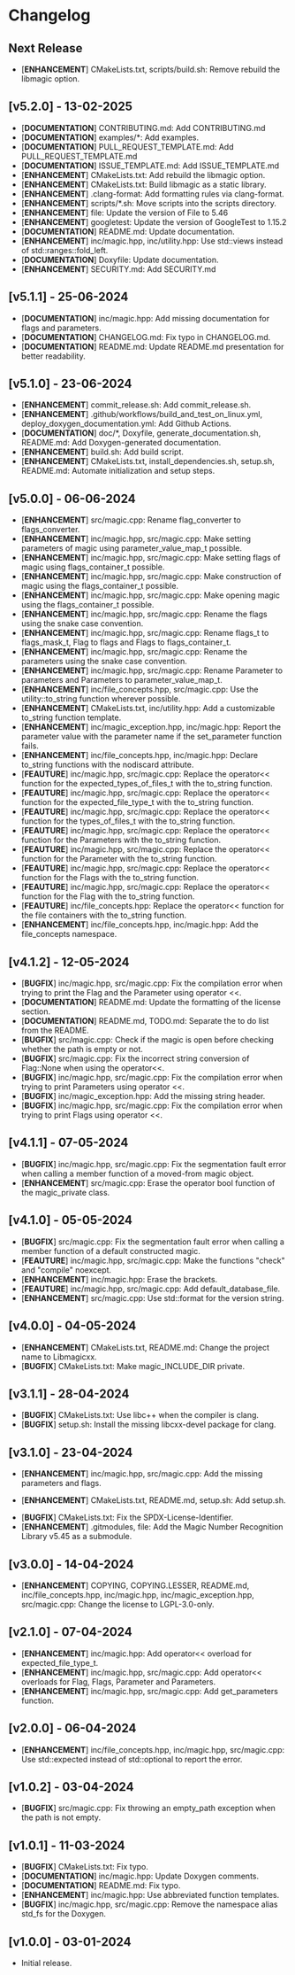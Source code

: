 # Changelog

## Next Release

+ [**ENHANCEMENT**] CMakeLists.txt, scripts/build.sh: Remove rebuild the libmagic option.

## [v5.2.0] - 13-02-2025

+ [**DOCUMENTATION**] CONTRIBUTING.md: Add CONTRIBUTING.md
+ [**DOCUMENTATION**] examples/*: Add examples.
+ [**DOCUMENTATION**] PULL_REQUEST_TEMPLATE.md: Add PULL_REQUEST_TEMPLATE.md
+ [**DOCUMENTATION**] ISSUE_TEMPLATE.md: Add ISSUE_TEMPLATE.md
+ [**ENHANCEMENT**] CMakeLists.txt: Add rebuild the libmagic option.
+ [**ENHANCEMENT**] CMakeLists.txt: Build libmagic as a static library.
+ [**ENHANCEMENT**] .clang-format: Add formatting rules via clang-format.
+ [**ENHANCEMENT**] scripts/*.sh: Move scripts into the scripts directory.
+ [**ENHANCEMENT**] file: Update the version of File to 5.46
+ [**ENHANCEMENT**] googletest: Update the version of GoogleTest to 1.15.2
+ [**DOCUMENTATION**] README.md: Update documentation.
+ [**ENHANCEMENT**] inc/magic.hpp, inc/utility.hpp: Use std::views instead of std::ranges::fold_left.
+ [**DOCUMENTATION**] Doxyfile: Update documentation.
+ [**ENHANCEMENT**] SECURITY.md: Add SECURITY.md

## [v5.1.1] - 25-06-2024

+ [**DOCUMENTATION**] inc/magic.hpp: Add missing documentation for flags and parameters.
+ [**DOCUMENTATION**] CHANGELOG.md: Fix typo in CHANGELOG.md.
+ [**DOCUMENTATION**] README.md: Update README.md presentation for better readability.

## [v5.1.0] - 23-06-2024

+ [**ENHANCEMENT**] commit_release.sh: Add commit_release.sh.
+ [**ENHANCEMENT**] .github/workflows/build_and_test_on_linux.yml, deploy_doxygen_documentation.yml: Add Github Actions.
+ [**DOCUMENTATION**] doc/*, Doxyfile, generate_documentation.sh, README.md: Add Doxygen-generated documentation.
+ [**ENHANCEMENT**] build.sh: Add build script.
+ [**ENHANCEMENT**] CMakeLists.txt, install_dependencies.sh, setup.sh, README.md: Automate initialization and setup steps.

## [v5.0.0] - 06-06-2024

+ [**ENHANCEMENT**] src/magic.cpp: Rename flag_converter to flags_converter.
+ [**ENHANCEMENT**] inc/magic.hpp, src/magic.cpp: Make setting parameters of magic using parameter_value_map_t possible.
+ [**ENHANCEMENT**] inc/magic.hpp, src/magic.cpp: Make setting flags of magic using flags_container_t possible.
+ [**ENHANCEMENT**] inc/magic.hpp, src/magic.cpp: Make construction of magic using the flags_container_t possible.
+ [**ENHANCEMENT**] inc/magic.hpp, src/magic.cpp: Make opening magic using the flags_container_t possible.
+ [**ENHANCEMENT**] inc/magic.hpp, src/magic.cpp: Rename the flags using the snake case convention.
+ [**ENHANCEMENT**] inc/magic.hpp, src/magic.cpp: Rename flags_t to flags_mask_t, Flag to flags and Flags to flags_container_t.
+ [**ENHANCEMENT**] inc/magic.hpp, src/magic.cpp: Rename the parameters using the snake case convention.
+ [**ENHANCEMENT**] inc/magic.hpp, src/magic.cpp: Rename Parameter to parameters and Parameters to parameter_value_map_t.
+ [**ENHANCEMENT**] inc/file_concepts.hpp, src/magic.cpp: Use the utility::to_string function wherever possible.
+ [**ENHANCEMENT**] CMakeLists.txt, inc/utility.hpp: Add a customizable to_string function template.
+ [**ENHANCEMENT**] inc/magic_exception.hpp, inc/magic.hpp: Report the parameter value with the parameter name if the set_parameter function fails.
+ [**ENHANCEMENT**] inc/file_concepts.hpp, inc/magic.hpp: Declare to_string functions with the nodiscard attribute.
+ [**FEAUTURE**] inc/magic.hpp, src/magic.cpp: Replace the operator<< function for the expected_types_of_files_t with the to_string function.
+ [**FEAUTURE**] inc/magic.hpp, src/magic.cpp: Replace the operator<< function for the expected_file_type_t with the to_string function.
+ [**FEAUTURE**] inc/magic.hpp, src/magic.cpp: Replace the operator<< function for the types_of_files_t with the to_string function.
+ [**FEAUTURE**] inc/magic.hpp, src/magic.cpp: Replace the operator<< function for the Parameters with the to_string function.
+ [**FEAUTURE**] inc/magic.hpp, src/magic.cpp: Replace the operator<< function for the Parameter with the to_string function.
+ [**FEAUTURE**] inc/magic.hpp, src/magic.cpp: Replace the operator<< function for the Flags with the to_string function.
+ [**FEAUTURE**] inc/magic.hpp, src/magic.cpp: Replace the operator<< function for the Flag with the to_string function.
+ [**FEAUTURE**] inc/file_concepts.hpp: Replace the operator<< function for the file containers with the to_string function.
+ [**ENHANCEMENT**] inc/file_concepts.hpp, inc/magic.hpp: Add the file_concepts namespace.

## [v4.1.2] - 12-05-2024

+ [**BUGFIX**] inc/magic.hpp, src/magic.cpp: Fix the compilation error when trying to print the Flag and the Parameter using operator <<.
+ [**DOCUMENTATION**] README.md: Update the formatting of the license section.
+ [**DOCUMENTATION**] README.md, TODO.md: Separate the to do list from the README.
+ [**BUGFIX**] src/magic.cpp: Check if the magic is open before checking whether the path is empty or not.
+ [**BUGFIX**] src/magic.cpp: Fix the incorrect string conversion of Flag::None when using the operator<<.
+ [**BUGFIX**] inc/magic.hpp, src/magic.cpp: Fix the compilation error when trying to print Parameters using operator <<.
+ [**BUGFIX**] inc/magic_exception.hpp: Add the missing string header.
+ [**BUGFIX**] inc/magic.hpp, src/magic.cpp: Fix the compilation error when trying to print Flags using operator <<.

## [v4.1.1] - 07-05-2024

+ [**BUGFIX**] inc/magic.hpp, src/magic.cpp: Fix the segmentation fault error when calling a member function of a moved-from magic object.
+ [**ENHANCEMENT**] src/magic.cpp: Erase the operator bool function of the magic_private class.

## [v4.1.0] - 05-05-2024

+ [**BUGFIX**] src/magic.cpp: Fix the segmentation fault error when calling a member function of a default constructed magic.
+ [**FEAUTURE**] inc/magic.hpp, src/magic.cpp: Make the functions "check" and "compile" noexcept.
+ [**ENHANCEMENT**] inc/magic.hpp: Erase the brackets.
+ [**FEAUTURE**] inc/magic.hpp, src/magic.cpp: Add default_database_file.
+ [**ENHANCEMENT**] src/magic.cpp: Use std::format for the version string.

## [v4.0.0] - 04-05-2024

+ [**ENHANCEMENT**] CMakeLists.txt, README.md: Change the project name to Libmagicxx.
+ [**BUGFIX**] CMakeLists.txt: Make magic_INCLUDE_DIR private.

## [v3.1.1] - 28-04-2024

+ [**BUGFIX**] CMakeLists.txt: Use libc++ when the compiler is clang.
+ [**BUGFIX**] setup.sh: Install the missing libcxx-devel package for clang.

## [v3.1.0] - 23-04-2024

+ [**ENHANCEMENT**] inc/magic.hpp, src/magic.cpp: Add the missing parameters and flags.
* [**ENHANCEMENT**] CMakeLists.txt, README.md, setup.sh: Add setup.sh.
+ [**BUGFIX**] CMakeLists.txt: Fix the SPDX-License-Identifier.
+ [**ENHANCEMENT**] .gitmodules, file: Add the Magic Number Recognition Library v5.45 as a submodule.

## [v3.0.0] - 14-04-2024

+ [**ENHANCEMENT**] COPYING, COPYING.LESSER, README.md, inc/file_concepts.hpp, inc/magic.hpp, inc/magic_exception.hpp, src/magic.cpp: Change the license to LGPL-3.0-only.

## [v2.1.0] - 07-04-2024

+ [**ENHANCEMENT**] inc/magic.hpp: Add operator<< overload for expected_file_type_t.
+ [**ENHANCEMENT**] inc/magic.hpp, src/magic.cpp: Add operator<< overloads for Flag, Flags, Parameter and Parameters.
+ [**ENHANCEMENT**] inc/magic.hpp, src/magic.cpp: Add get_parameters function.

## [v2.0.0] - 06-04-2024

+ [**ENHANCEMENT**] inc/file_concepts.hpp, inc/magic.hpp, src/magic.cpp: Use std::expected instead of std::optional to report the error.

## [v1.0.2] - 03-04-2024

+ [**BUGFIX**] src/magic.cpp: Fix throwing an empty_path exception when the path is not empty.

## [v1.0.1] - 11-03-2024

+ [**BUGFIX**] CMakeLists.txt: Fix typo.
+ [**DOCUMENTATION**] inc/magic.hpp: Update Doxygen comments.
+ [**DOCUMENTATION**] README.md: Fix typo.
+ [**ENHANCEMENT**] inc/magic.hpp: Use abbreviated function templates.
+ [**BUGFIX**] inc/magic.hpp, src/magic.cpp: Remove the namespace alias std_fs for the Doxygen.

## [v1.0.0] - 03-01-2024

+ Initial release.
